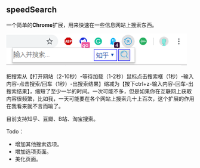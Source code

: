 ## speedSearch

一个简单的**Chrome**扩展，用来快速在一些信息网站上搜索东西。

![image](./images/view.png)

把搜索从【打开网站（2-10秒）-等待加载（1-2秒）鼠标点击搜索框（1秒）-输入内容-点击搜索/回车（1秒）-出搜索结果】缩减为【按下ctrl+z-输入内容-回车-出搜索结果】，缩短了至少一半的时间。一次可能不多，但是如果你在互联网上获取内容很频繁，比如我，一天可能要在各个网站上搜索几十上百次，这个扩展的作用在我看来就不言而喻了。

目前支持知乎、豆瓣、B站、淘宝搜索。

Todo：
* 增加其他搜索选项。
* 增加选项页面。
* 美化页面。